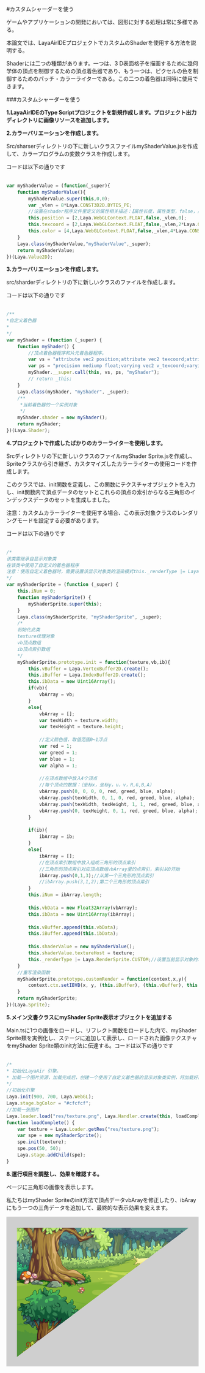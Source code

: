 #カスタムシャーダーを使う

ゲームやアプリケーションの開発においては、図形に対する処理は常に多様である。

本論文では、LayaAirIDEプロジェクトでカスタムのShaderを使用する方法を説明する。

Shaderには二つの種類があります。一つは、3 D表面格子を描画するために幾何学体の頂点を制御するための頂点着色器であり、もう一つは、ピクセルの色を制御するためのパッチ・カラーライターである。この二つの着色器は同時に使用できます。

###カスタムシャーダーを使う

**1.LayaAirIDEのType Scriptプロジェクトを新規作成します。プロジェクト出力ディレクトリに画像リソースを追加します。**

**2.カラーバリエーションを作成します。**

Src/sharserディレクトリの下に新しいクラスファイルmyShaderValue.jsを作成して、カラープログラムの変数クラスを作成します。

コードは以下の通りです


```typescript

var myShaderValue = (function(_super){
    function myShaderValue(){
        myShaderValue.super(this,0,0);
        var _vlen = 8*Laya.CONST3D2D.BYTES_PE;
        //设置在shader程序文件里定义的属性相关描述：【属性长度，属性类型，false，属性起始位置索引*CONST3D2D.BYTES_PE】
        this.position = [2,Laya.WebGLContext.FLOAT,false,_vlen,0];
        this.texcoord = [2,Laya.WebGLContext.FLOAT,false,_vlen,2*Laya.CONST3D2D.BYTES_PE];
        this.color = [4,Laya.WebGLContext.FLOAT,false,_vlen,4*Laya.CONST3D2D.BYTES_PE];
    }
    Laya.class(myShaderValue,"myShaderValue",_super);
    return myShaderValue;
})(Laya.Value2D);
```


**3.カラーバリエーションを作成します。**

src/sharderディレクトリの下に新しいクラスのファイルを作成します。

コードは以下の通りです


```typescript

/**
*自定义着色器
*
*/
var myShader = (function (_super) {
    function myShader() {
        //顶点着色器程序和片元着色器程序。
        var vs = "attribute vec2 position;attribute vec2 texcoord;attribute vec4 color;uniform vec2 size;uniform mat4 mmat;varying vec2 v_texcoord;varying vec4 v_color;void main(){vec4 pos =mmat*vec4(position.x,position.y,0,1);gl_Position = vec4((pos.x/size.x-0.5)*2.0, (0.5-pos.y/size.y)*2.0, pos.z, 1.0);v_color = color;v_texcoord = texcoord;}";
        var ps = "precision mediump float;varying vec2 v_texcoord;varying vec4 v_color;uniform sampler2D texture;void main(){vec4 t_color = texture2D(texture, v_texcoord);gl_FragColor = t_color.rgba * v_color.rgba;}";
        myShader.__super.call(this, vs, ps, "myShader");
        // return _this;
    }
    Laya.class(myShader, "myShader", _super);
    /**
     *当前着色器的一个实例对象
     */
    myShader.shader = new myShader();
    return myShader;
})(Laya.Shader);
```


**4.プロジェクトで作成したばかりのカラーライターを使用します。**

Srcディレクトリの下に新しいクラスのファイルmyShader Sprite.jsを作成し、Spriteクラスから引き継ぎ、カスタマイズしたカラーライターの使用コードを作成します。

このクラスでは、init関数を定義し、この関数にテクスチャオブジェクトを入力し、init関数内で頂点データのセットとこれらの頂点の索引からなる三角形のインデックスデータのセットを生成しました。

注意：カスタムカラーライターを使用する場合、この表示対象クラスのレンダリングモードを設定する必要があります。

コードは以下の通りです


```typescript

/*
该类需继承自显示对象类
在该类中使用了自定义的着色器程序
注意：使用自定义着色器时，需要设置该显示对象类的渲染模式this._renderType |= Laya.RenderSprite.CUSTOM;并且需要重写该类的渲染处理函数
*/
var myShaderSprite = (function (_super) {
    this.iNum = 0;
    function myShaderSprite() {
        myShaderSprite.super(this);
    }
    Laya.class(myShaderSprite, "myShaderSprite", _super);
    /*
    初始化此类
    texture纹理对象
    vb顶点数组
    ib顶点索引数组
    */
    myShaderSprite.prototype.init = function(texture,vb,ib){
        this.vBuffer = Laya.VertexBuffer2D.create();
        this.iBuffer = Laya.IndexBuffer2D.create();
        this.ibData = new Uint16Array();
        if(vb){
            vbArray = vb;
        }
        else{
            vbArray = [];
            var texWidth = texture.width;
            var texHeight = texture.height;

            //定义颜色值，取值范围0~1浮点
            var red = 1;
            var greed = 1;
            var blue = 1;
            var alpha = 1;

            //在顶点数组中放入4个顶点
            //每个顶点的数据：（坐标x，坐标y，u，v，R,G,B,A）
            vbArray.push(0, 0, 0, 0, red, greed, blue, alpha);
            vbArray.push(texWidth, 0, 1, 0, red, greed, blue, alpha);
            vbArray.push(texWidth, texHeight, 1, 1, red, greed, blue, alpha);
            vbArray.push(0, texHeight, 0, 1, red, greed, blue, alpha);
        }

        if(ib){
            ibArray = ib;
        }
        else{
            ibArray = [];
            //在顶点索引数组中放入组成三角形的顶点索引
            //三角形的顶点索引对应顶点数组vbArray里的点索引，索引从0开始
            ibArray.push(0,1,3);//从第一个三角形的顶点索引
            //ibArray.push(3,1,2);第二个三角形的顶点索引
        }
        this.iNum = ibArray.length;

        this.vbData = new Float32Array(vbArray);
        this.ibData = new Uint16Array(ibArray);

        this.vBuffer.append(this.vbData);
        this.iBuffer.append(this.ibData);

        this.shaderValue = new myShaderValue();
        this.shaderValue.textureHost = texture;
        this._renderType |= Laya.RenderSprite.CUSTOM;//设置当前显示对象的渲染模式为自定义渲染模式
    }
    //重写渲染函数
    myShaderSprite.prototype.customRender = function(context,x,y){
        context.ctx.setIBVB(x, y, (this.iBuffer), (this.vBuffer), this.iNum, null, myShader.shader, this.shaderValue, 0, 0);
    }
    return myShaderSprite;
})(Laya.Sprite);
```


**5.メイン文書クラスにmyShader Sprite表示オブジェクトを追加する**

Main.tsに1つの画像をロードし、リフレクト関数をロードした内で、myShader Sprite類を実例化し、ステージに追加して表示し、ロードされた画像テクスチャをmyShader Sprite類のinit方法に伝達する。コードは以下の通りです


```typescript

/*
* 初始化LayaAir 引擎。
* 加载一个图片资源，加载完成后，创建一个使用了自定义着色器的显示对象类实例，将加载好的图片纹理对象传递给这个实例，然后将这个显示对象添加到舞台上进行显示。
*/
//初始化引擎
Laya.init(900, 700, Laya.WebGL);
Laya.stage.bgColor = "#cfcfcf";
//加载一张图片
Laya.loader.load("res/texture.png", Laya.Handler.create(this, loadComplete));
function loadComplete() {
    var texture = Laya.Loader.getRes("res/texture.png");
    var spe = new myShaderSprite();
    spe.init(texture);
    spe.pos(50, 50);
    Laya.stage.addChild(spe);
}
```


**8.運行項目を調整し、効果を確認する。**

ページに三角形の画像を表示します。

私たちはmyShader Spriteのinit方法で頂点データvbArayを修正したり、ibArayにもう一つの三角データを追加して、最終的な表示効果を変えます。

![1](img\1.png)<br/>
